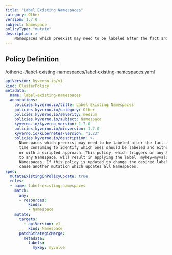 ```yaml
---
title: "Label Existing Namespaces"
category: Other
version: 1.7.0
subject: Namespace
policyType: "mutate"
description: >
    Namespaces which preexist may need to be labeled after the fact and it is time consuming to identify which ones should be labeled and either doing so manually or with a scripted approach. This policy, which triggers on any AdmissionReview request to any Namespace, will result in applying the label `mykey=myvalue` to all existing Namespaces. If this policy is updated to change the desired label key or value, it will cause another mutation which updates all Namespaces.
---
```


## Policy Definition
<a href="https://github.com/kyverno/policies/raw/main//other/e-l/label-existing-namespaces/label-existing-namespaces.yaml" target="-blank">/other/e-l/label-existing-namespaces/label-existing-namespaces.yaml</a>

```yaml
apiVersion: kyverno.io/v1
kind: ClusterPolicy
metadata:
  name: label-existing-namespaces
  annotations:
    policies.kyverno.io/title: Label Existing Namespaces
    policies.kyverno.io/category: Other
    policies.kyverno.io/severity: medium
    policies.kyverno.io/subject: Namespace
    kyverno.io/kyverno-version: 1.7.0
    policies.kyverno.io/minversion: 1.7.0
    kyverno.io/kubernetes-version: "1.23"
    policies.kyverno.io/description: >-
      Namespaces which preexist may need to be labeled after the fact and it is
      time consuming to identify which ones should be labeled and either doing so manually
      or with a scripted approach. This policy, which triggers on any AdmissionReview request
      to any Namespace, will result in applying the label `mykey=myvalue` to all existing
      Namespaces. If this policy is updated to change the desired label key or value, it will
      cause another mutation which updates all Namespaces.
spec:
  mutateExistingOnPolicyUpdate: true
  rules:
  - name: label-existing-namespaces
    match:
      any:
      - resources:
          kinds:
          - Namespace
    mutate:
      targets:
        - apiVersion: v1
          kind: Namespace
      patchStrategicMerge:
        metadata:
          labels:
            mykey: myvalue

```
